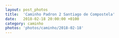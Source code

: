 ```yaml
---
layout: post_photos
title:  'Caminho Padron 2 Santiago de Compostela'
date:   2018-02-18 20:00:00 +0100
category: caminho
photos: 'photos/caminho/2018-02-18'
---
```


